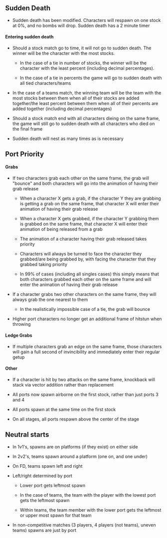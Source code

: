 ## Sudden Death

* Sudden death has been modified. Characters will respawn on one stock at 0%, and no bombs will drop. Sudden death has a 2 minute timer

#### Entering sudden death

* Should a stock match go to time, it will not go to sudden death. The winner will be the character with the most stocks.

  * In the case of a tie in number of stocks, the winner will be the character with the least percent (including decimal percentages).

  * In the case of a tie in percents the game will go to sudden death with all tied characters/teams

* In the case of a teams match, the winning team will be the team with the most stocks between them when all of their stocks are added together/the least percent between them when all of their percents are added together (including decimal percentages)

* Should a stock match end with all characters dieing on the same frame, the game will still go to sudden death with all characters who died on the final frame

* Sudden death will nest as many times as is necessary

## Port Priority

#### Grabs

* If two characters grab each other on the same frame, the grab will "bounce" and both characters will go into the animation of having their grab release

  * When a character X gets a grab, if the character Y they are grabbing is getting a grab on the same frame, that character X will enter their animation of having their grab release

  * When a character X gets grabbed, if the character Y grabbing them is grabbed on the same frame, that character X will enter their animation of being released from a grab

  * The animation of a character having their grab released takes priority

  * Characters will always be turned to face the character they grabbed/are being grabbed by, with facing the character that they grabbed taking priority

  * In 99% of cases (including all singles cases) this simply means that both characters grabbed each other on the same frame and will enter the animation of having their grab release

* If a character grabs two other characters on the same frame, they will always grab the one nearest to them

  * In the realistically impossible case of a tie, the grab will bounce

* Higher port characters no longer get an additional frame of hitstun when throwing

#### Ledge Grabs

* If multiple characters grab an edge on the same frame, those characters will gain a full second of invincibility and immediately enter their regular getup

#### Other

* If a character is hit by two attacks on the same frame, knockback will stack via vector addition rather than replacement

* All ports now spawn airborne on the first stock, rather than just ports 3 and 4

* All ports spawn at the same time on the first stock

* On all stages, all ports respawn above the center of the stage

## Neutral starts

* In 1v1's, spawns are on platforms (if they exist) on either side

* In 2v2's, teams spawn around a platform (one on, and one under)

* On FD, teams spawn left and right

* Left/right determined by port

  * Lower port gets leftmost spawn

  * In the case of teams, the team with the player with the lowest port gets the leftmost spawn

  * Within teams, the team member with the lower port gets the leftmost or upper most spawn for that team

* In non-competitive matches (3 players, 4 players (not teams), uneven teams) spawns are just by port

